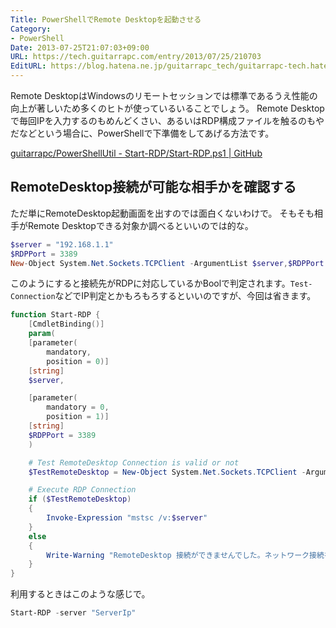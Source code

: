 ```yaml
---
Title: PowerShellでRemote Desktopを起動させる
Category:
- PowerShell
Date: 2013-07-25T21:07:03+09:00
URL: https://tech.guitarrapc.com/entry/2013/07/25/210703
EditURL: https://blog.hatena.ne.jp/guitarrapc_tech/guitarrapc-tech.hatenablog.com/atom/entry/6802418398340941732
---
```



Remote DesktopはWindowsのリモートセッションでは標準であるうえ性能の向上が著しいため多くのヒトが使っているいることでしょう。
Remote Desktopで毎回IPを入力するのもめんどくさい、あるいはRDP構成ファイルを触るのもやだなどという場合に、PowerShellで下準備をしてあげる方法です。

[guitarrapc/PowerShellUtil - Start-RDP/Start-RDP.ps1 | GitHub](https://github.com/guitarrapc/PowerShellUtil/blob/master/Start-RDP/Start-RDP.ps1)

## RemoteDesktop接続が可能な相手かを確認する

ただ単にRemoteDesktop起動画面を出すのでは面白くないわけで。
そもそも相手がRemote Desktopできる対象か調べるといいのでは的な。

```ps1
$server = "192.168.1.1"
$RDPPort = 3389
New-Object System.Net.Sockets.TCPClient -ArgumentList $server,$RDPPort
```

このようにすると接続先がRDPに対応しているかBoolで判定されます。`Test-Connection`などでIP判定とかもろもろするといいのですが、今回は省きます。

```ps1
function Start-RDP {
    [CmdletBinding()]
    param(
    [parameter(
        mandatory,
        position = 0)]
    [string]
    $server,

    [parameter(
        mandatory = 0,
        position = 1)]
    [string]
    $RDPPort = 3389
    )

    # Test RemoteDesktop Connection is valid or not
    $TestRemoteDesktop = New-Object System.Net.Sockets.TCPClient -ArgumentList $server,$RDPPort

    # Execute RDP Connection
    if ($TestRemoteDesktop)
    {
        Invoke-Expression "mstsc /v:$server"
    }
    else
    {
        Write-Warning "RemoteDesktop 接続ができませんでした。ネットワーク接続を確認してください。"
    }
}
```


利用するときはこのような感じで。

```ps1
Start-RDP -server "ServerIp"
```

